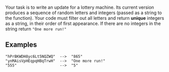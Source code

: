 Your task is to write an update for a lottery machine. Its current version produces a sequence of random letters and integers (passed as a string to the function). Your code must filter out all letters and return **unique** integers as a string, in their order of first appearance. If there are no integers in the string return `"One more run!"`

## Examples

```
"hPrBKWDH8yc6Lt5NQZWQ"  -->  "865"
"ynMAisVpHEqpqHBqTrwH"  -->  "One more run!"
"555"                   -->  "5"
```

